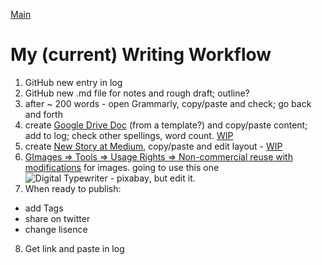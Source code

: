 [Main](./readme.md)

# My (current) Writing Workflow

1. GitHub new entry in log
2. GitHub new .md file for notes and rough draft; outline?
3. after ~ 200 words - open Grammarly, copy/paste and check; go back and forth
4. create [Google Drive Doc](https://drive.google.com/open?id=12HMHbp8NEsiuH6AIHkAd4ZdGApVBny8XSR5UNnhTOGE) (from a template?) and copy/paste content; add to log; check other spellings, word count. [WIP](https://docs.google.com/document/d/1ZD4PGwJZzWoqW0op21N04Md8dOVg73QJX393qK-3acs/edit)
5. create [New Story at Medium](https://medium.com/new-story), copy/paste and edit layout - [WIP](https://medium.com/@janzeteachesit/workflow-a043e9cd3272)
6. [GImages => Tools => Usage Rights => Non-commercial reuse with modifications](https://www.google.ca/search?site=&tbm=isch&source=hp&biw=1050&bih=1535&q=writing&oq=writing&gs_l=img.3..35i39k1j0l9.3740.4602.0.5147.8.8.0.0.0.0.51.309.7.7.0....0...1.1.64.img..1.7.305.0.uKI6HM6QkmA#q=writing&tbs=sur:fm&tbm=isch) for images. going to use this one ![Digital Typewriter - pixabay](https://cdn.pixabay.com/photo/2014/10/22/15/29/typewriter-498105_960_720.jpg), but edit it.
7. When ready to publish: 
  * add Tags
  * share on twitter
  * change lisence
8. Get link and paste in log




